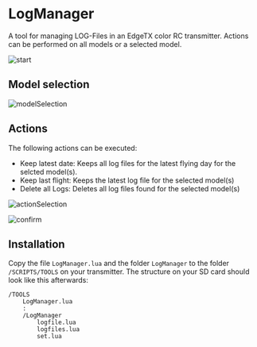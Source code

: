 # LogManager
A tool for managing LOG-Files in an EdgeTX color RC transmitter.
Actions can be performed on all models or a selected model.

![start](https://github.com/user-attachments/assets/ab624f43-ed1d-4521-943b-24e5f55ae9ab)

## Model selection

![modelSelection](https://github.com/user-attachments/assets/b45c827b-fd70-4740-9f43-216a48ceee2f)

## Actions
The following actions can be executed:
- Keep latest date: Keeps all log files for the latest flying day for the selcted model(s).
- Keep last flight: Keeps the latest log file for the selected model(s)
- Delete all Logs: Deletes all log files found for the selected model(s)

![actionSelection](https://github.com/user-attachments/assets/9b90d415-8e73-4459-8181-27d91e86c307)

![confirm](https://github.com/user-attachments/assets/7eaacdd5-11ea-410a-b3af-07ee60db548d)

## Installation
Copy the file `LogManager.lua` and the folder `LogManager` to the folder `/SCRIPTS/TOOLS` on your transmitter.
The structure on your SD card should look like this afterwards:
```
/TOOLS
    LogManager.lua
    :
    /LogManager
        logfile.lua
        logfiles.lua
        set.lua
```
